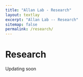 ```yaml
---
title: "Allan Lab - Research"
layout: textlay
excerpt: "Allan Lab -- Research"
sitemap: false
permalink: /research/
---
```


# Research

Updating soon
